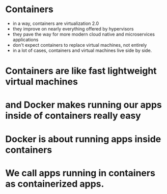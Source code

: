 # Containers

- in a way, containers are virtualization 2.0
- they improve on nearly everything offered by hypervisors
- they pave the way for more modern cloud native and microservices applications
- don't expect containers to replace virtual machines, not entirely
- in a lot of cases, containers and virtual machines live side by side.

# Containers are like fast lightweight virtual machines

# and Docker makes running our apps inside of containers really easy

# Docker is about running apps inside containers

# We call apps running in containers as containerized apps.
